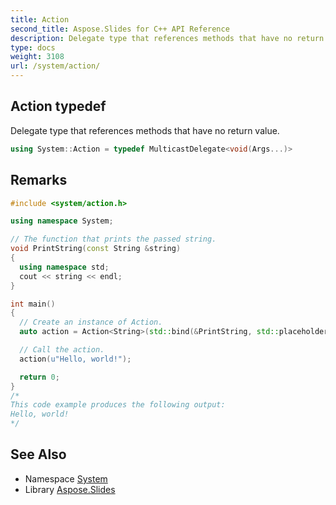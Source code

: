 ```yaml
---
title: Action
second_title: Aspose.Slides for C++ API Reference
description: Delegate type that references methods that have no return value.
type: docs
weight: 3108
url: /system/action/
---
```

## Action typedef


Delegate type that references methods that have no return value.

```cpp
using System::Action = typedef MulticastDelegate<void(Args...)>
```

## Remarks



```cpp
#include <system/action.h>

using namespace System;

// The function that prints the passed string.
void PrintString(const String &string)
{
  using namespace std;
  cout << string << endl;
}

int main()
{
  // Create an instance of Action.
  auto action = Action<String>(std::bind(&PrintString, std::placeholders::_1));

  // Call the action.
  action(u"Hello, world!");

  return 0;
}
/*
This code example produces the following output:
Hello, world!
*/
```

## See Also

* Namespace [System](../)
* Library [Aspose.Slides](../../)